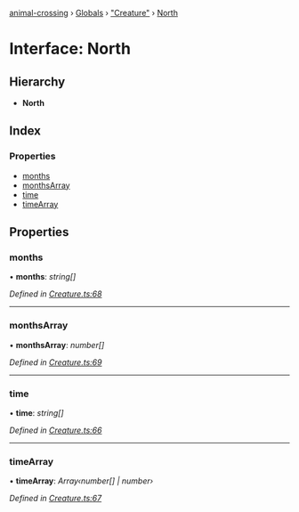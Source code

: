 [animal-crossing](../README.md) › [Globals](../globals.md) › ["Creature"](../modules/_creature_.md) › [North](_creature_.north.md)

# Interface: North

## Hierarchy

* **North**

## Index

### Properties

* [months](_creature_.north.md#months)
* [monthsArray](_creature_.north.md#monthsarray)
* [time](_creature_.north.md#time)
* [timeArray](_creature_.north.md#timearray)

## Properties

###  months

• **months**: *string[]*

*Defined in [Creature.ts:68](https://github.com/Norviah/animal-crossing/blob/2672d28/module/types/Creature.ts#L68)*

___

###  monthsArray

• **monthsArray**: *number[]*

*Defined in [Creature.ts:69](https://github.com/Norviah/animal-crossing/blob/2672d28/module/types/Creature.ts#L69)*

___

###  time

• **time**: *string[]*

*Defined in [Creature.ts:66](https://github.com/Norviah/animal-crossing/blob/2672d28/module/types/Creature.ts#L66)*

___

###  timeArray

• **timeArray**: *Array‹number[] | number›*

*Defined in [Creature.ts:67](https://github.com/Norviah/animal-crossing/blob/2672d28/module/types/Creature.ts#L67)*
